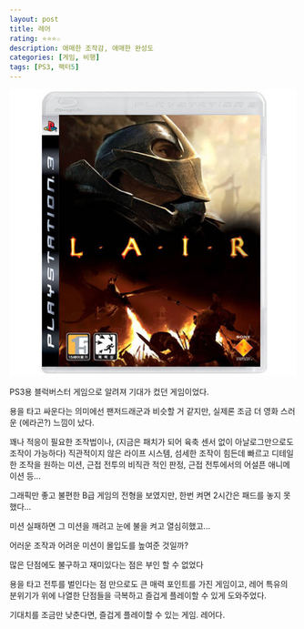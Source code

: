 ```yaml
---
layout: post
title: 레어
rating: ⭐️⭐️⭐️☆
description: 애매한 조작감, 애매한 완성도
categories: [게임, 비행]
tags: [PS3, 팩터5]
---
```


![용사 30](../../images/2010/lair.jpg)

PS3용 블럭버스터 게임으로 알려져 기대가 컸던 게임이었다.

용을 타고 싸운다는 의미에선 팬저드래군과 비슷할 거 같지만, 실제론 조금 더 영화 스러운 (에라곤?) 느낌이 났다.

꽤나 적응이 필요한 조작법이나, (지금은 패치가 되어 육축 센서 없이 아날로그만으로도 조작이 가능하다) 직관적이지 않은 라이프 시스템, 섬세한 조작이 힘든데 빠르고 디테일한 조작을 원하는 미션, 근접 전투의 비직관 적인 판정, 근접 전투에서의 어설픈 애니메이션 등...

그래픽만 좋고 불편한 B급 게임의 전형을 보였지만, 한번 켜면 2시간은 패드를 놓지 못했다...

미션 실패하면 그 미션을 깨려고 눈에 불을 켜고 열심히했고...

어러운 조작과 어려운 미션이 몰입도를 높여준 것일까?

많은 단점에도 불구하고 재미있다는 점은 부인 할 수 없었다

용을 타고 전투를 벌인다는 점 만으로도 큰 매력 포인트를 가진 게임이고, 레어 특유의 분위기가 위에 나열한 단점들을 극복하고 즐겁게 플레이할 수 있게 도와주었다.

기대치를 조금만 낮춘다면, 즐겁게 플레이할 수 있는 게임. 레어다.